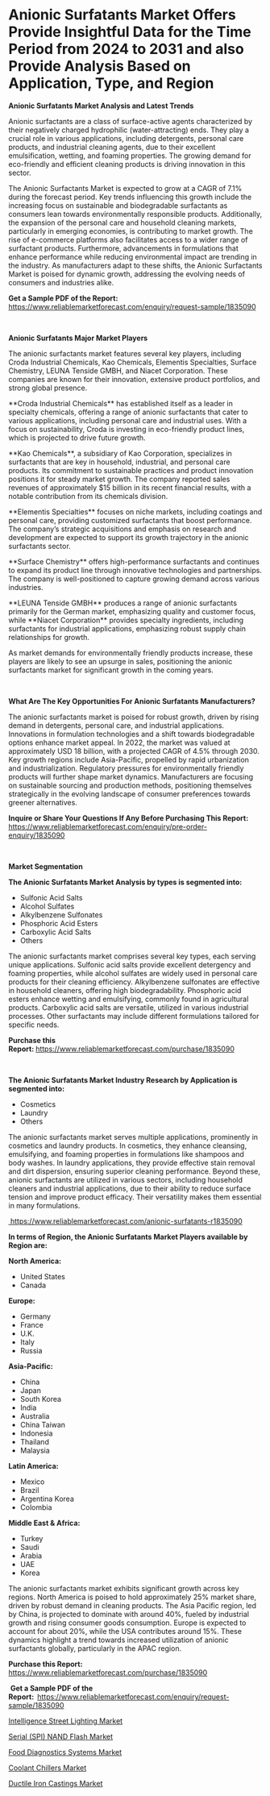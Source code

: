 <p><h1>Anionic Surfatants Market Offers Provide Insightful Data for the Time Period from 2024 to 2031 and also Provide Analysis Based on Application, Type, and Region</h1></p><p><strong>Anionic Surfatants Market Analysis and Latest Trends</strong></p>
<p><p>Anionic surfactants are a class of surface-active agents characterized by their negatively charged hydrophilic (water-attracting) ends. They play a crucial role in various applications, including detergents, personal care products, and industrial cleaning agents, due to their excellent emulsification, wetting, and foaming properties. The growing demand for eco-friendly and efficient cleaning products is driving innovation in this sector.</p><p>The Anionic Surfactants Market is expected to grow at a CAGR of 7.1% during the forecast period. Key trends influencing this growth include the increasing focus on sustainable and biodegradable surfactants as consumers lean towards environmentally responsible products. Additionally, the expansion of the personal care and household cleaning markets, particularly in emerging economies, is contributing to market growth. The rise of e-commerce platforms also facilitates access to a wider range of surfactant products. Furthermore, advancements in formulations that enhance performance while reducing environmental impact are trending in the industry. As manufacturers adapt to these shifts, the Anionic Surfactants Market is poised for dynamic growth, addressing the evolving needs of consumers and industries alike.</p></p>
<p><strong>Get a Sample PDF of the Report:&nbsp;</strong> <a href="https://www.reliablemarketforecast.com/enquiry/request-sample/1835090?utm_campaign=1110&utm_medium=2&utm_source=Github&utm_content=ia&utm_term=19102024&utm_id=anionic-surfatants">https://www.reliablemarketforecast.com/enquiry/request-sample/1835090</a></p>
<p>&nbsp;</p>
<p><strong>Anionic Surfatants Major Market Players</strong></p>
<p><p>The anionic surfactants market features several key players, including Croda Industrial Chemicals, Kao Chemicals, Elementis Specialties, Surface Chemistry, LEUNA Tenside GMBH, and Niacet Corporation. These companies are known for their innovation, extensive product portfolios, and strong global presence.</p><p>**Croda Industrial Chemicals** has established itself as a leader in specialty chemicals, offering a range of anionic surfactants that cater to various applications, including personal care and industrial uses. With a focus on sustainability, Croda is investing in eco-friendly product lines, which is projected to drive future growth.</p><p>**Kao Chemicals**, a subsidiary of Kao Corporation, specializes in surfactants that are key in household, industrial, and personal care products. Its commitment to sustainable practices and product innovation positions it for steady market growth. The company reported sales revenues of approximately $15 billion in its recent financial results, with a notable contribution from its chemicals division.</p><p>**Elementis Specialties** focuses on niche markets, including coatings and personal care, providing customized surfactants that boost performance. The company’s strategic acquisitions and emphasis on research and development are expected to support its growth trajectory in the anionic surfactants sector.</p><p>**Surface Chemistry** offers high-performance surfactants and continues to expand its product line through innovative technologies and partnerships. The company is well-positioned to capture growing demand across various industries.</p><p>**LEUNA Tenside GMBH** produces a range of anionic surfactants primarily for the German market, emphasizing quality and customer focus, while **Niacet Corporation** provides specialty ingredients, including surfactants for industrial applications, emphasizing robust supply chain relationships for growth.</p><p>As market demands for environmentally friendly products increase, these players are likely to see an upsurge in sales, positioning the anionic surfactants market for significant growth in the coming years.</p></p>
<p>&nbsp;</p>
<p><strong>What Are The Key Opportunities For Anionic Surfatants Manufacturers?</strong></p>
<p><p>The anionic surfactants market is poised for robust growth, driven by rising demand in detergents, personal care, and industrial applications. Innovations in formulation technologies and a shift towards biodegradable options enhance market appeal. In 2022, the market was valued at approximately USD 18 billion, with a projected CAGR of 4.5% through 2030. Key growth regions include Asia-Pacific, propelled by rapid urbanization and industrialization. Regulatory pressures for environmentally friendly products will further shape market dynamics. Manufacturers are focusing on sustainable sourcing and production methods, positioning themselves strategically in the evolving landscape of consumer preferences towards greener alternatives.</p></p>
<p><strong>Inquire or Share Your Questions If Any Before Purchasing This Report:</strong> <a href="https://www.reliablemarketforecast.com/enquiry/pre-order-enquiry/1835090?utm_campaign=1110&utm_medium=2&utm_source=Github&utm_content=ia&utm_term=19102024&utm_id=anionic-surfatants">https://www.reliablemarketforecast.com/enquiry/pre-order-enquiry/1835090</a></p>
<p>&nbsp;</p>
<p><strong>Market Segmentation</strong></p>
<p><strong>The Anionic Surfatants Market Analysis by types is segmented into:</strong></p>
<p><ul><li>Sulfonic Acid Salts</li><li>Alcohol Sulfates</li><li>Alkylbenzene Sulfonates</li><li>Phosphoric Acid Esters</li><li>Carboxylic Acid Salts</li><li>Others</li></ul></p>
<p><p>The anionic surfactants market comprises several key types, each serving unique applications. Sulfonic acid salts provide excellent detergency and foaming properties, while alcohol sulfates are widely used in personal care products for their cleaning efficiency. Alkylbenzene sulfonates are effective in household cleaners, offering high biodegradability. Phosphoric acid esters enhance wetting and emulsifying, commonly found in agricultural products. Carboxylic acid salts are versatile, utilized in various industrial processes. Other surfactants may include different formulations tailored for specific needs.</p></p>
<p><strong>Purchase this Report:&nbsp;</strong><a href="https://www.reliablemarketforecast.com/purchase/1835090?utm_campaign=1110&utm_medium=2&utm_source=Github&utm_content=ia&utm_term=19102024&utm_id=anionic-surfatants">https://www.reliablemarketforecast.com/purchase/1835090</a></p>
<p>&nbsp;</p>
<p><strong>The Anionic Surfatants Market Industry Research by Application is segmented into:</strong></p>
<p><ul><li>Cosmetics</li><li>Laundry</li><li>Others</li></ul></p>
<p><p>The anionic surfactants market serves multiple applications, prominently in cosmetics and laundry products. In cosmetics, they enhance cleansing, emulsifying, and foaming properties in formulations like shampoos and body washes. In laundry applications, they provide effective stain removal and dirt dispersion, ensuring superior cleaning performance. Beyond these, anionic surfactants are utilized in various sectors, including household cleaners and industrial applications, due to their ability to reduce surface tension and improve product efficacy. Their versatility makes them essential in many formulations.</p></p>
<p><a href="https://www.reliablemarketforecast.com/anionic-surfatants-r1835090?utm_campaign=1110&utm_medium=2&utm_source=Github&utm_content=ia&utm_term=19102024&utm_id=anionic-surfatants">&nbsp;https://www.reliablemarketforecast.com/anionic-surfatants-r1835090</a></p>
<p><strong>In terms of Region, the Anionic Surfatants Market Players available by Region are:</strong></p>
<p>
    <p> <strong> North America: </strong>
        <ul>
            <li>United States</li>
            <li>Canada</li>
        </ul>
        </p> 
    <p> <strong> Europe: </strong>
        <ul>
            <li>Germany</li>
            <li>France</li>
            <li>U.K.</li>
            <li>Italy</li>
            <li>Russia</li>
        </ul>
        </p> 
    <p> <strong> Asia-Pacific: </strong>
        <ul>
            <li>China</li>
            <li>Japan</li>
            <li>South Korea</li>
            <li>India</li>
            <li>Australia</li>
            <li>China Taiwan</li>
            <li>Indonesia</li>
            <li>Thailand</li>
            <li>Malaysia</li>
        </ul>
        </p> 
    <p> <strong> Latin America: </strong>
        <ul>
            <li>Mexico</li>
            <li>Brazil</li>
            <li>Argentina Korea</li>
            <li>Colombia</li>
        </ul>
        </p> 
    <p> <strong> Middle East & Africa: </strong>
        <ul>
            <li>Turkey</li>
            <li>Saudi</li>
            <li>Arabia</li>
            <li>UAE</li>
            <li>Korea</li>
        </ul>
    </p>
    </p>
<p><p>The anionic surfactants market exhibits significant growth across key regions. North America is poised to hold approximately 25% market share, driven by robust demand in cleaning products. The Asia Pacific region, led by China, is projected to dominate with around 40%, fueled by industrial growth and rising consumer goods consumption. Europe is expected to account for about 20%, while the USA contributes around 15%. These dynamics highlight a trend towards increased utilization of anionic surfactants globally, particularly in the APAC region.</p></p>
<p><strong>Purchase this Report: </strong><a href="https://www.reliablemarketforecast.com/purchase/1835090?utm_campaign=1110&utm_medium=2&utm_source=Github&utm_content=ia&utm_term=19102024&utm_id=anionic-surfatants">https://www.reliablemarketforecast.com/purchase/1835090</a></p>
<p>&nbsp;<strong>Get a Sample PDF of the Report:&nbsp;&nbsp;</strong><a href="https://www.reliablemarketforecast.com/enquiry/request-sample/1835090?utm_campaign=1110&utm_medium=2&utm_source=Github&utm_content=ia&utm_term=19102024&utm_id=anionic-surfatants">https://www.reliablemarketforecast.com/enquiry/request-sample/1835090</a></p>
<p><strong></strong></p>
<p><p><a href="https://github.com/sandygraoj2/Market-Research-Report-List-1/blob/main/intelligence-street-lighting-market.md?utm_campaign=1110&utm_medium=2&utm_source=Github&utm_content=ia&utm_term=19102024&utm_id=anionic-surfatants">Intelligence Street Lighting Market</a></p><p><a href="https://github.com/janelbaub6/Market-Research-Report-List-1/blob/main/serial-spi-nand-flash-market.md?utm_campaign=1110&utm_medium=2&utm_source=Github&utm_content=ia&utm_term=19102024&utm_id=anionic-surfatants">Serial (SPI) NAND Flash Market</a></p><p><a href="https://www.linkedin.com/pulse/in-depth-food-diagnostics-systems-market-review-size-share-jbstc?utm_campaign=1110&utm_medium=2&utm_source=Github&utm_content=ia&utm_term=19102024&utm_id=anionic-surfatants">Food Diagnostics Systems Market</a></p><p><a href="https://issuu.com/reportprime-2/docs/coolant-chillers-market-size-2030.p_26a5c906531fa4?utm_campaign=1110&utm_medium=2&utm_source=Github&utm_content=ia&utm_term=19102024&utm_id=anionic-surfatants">Coolant Chillers Market</a></p><p><a href="https://medium.com/@lmorisekv5e/emerging-trends-in-the-ductile-iron-castings-market-detailed-overview-of-applications-pressure-f5520fcfc5ed?utm_campaign=1110&utm_medium=2&utm_source=Github&utm_content=ia&utm_term=19102024&utm_id=anionic-surfatants">Ductile Iron Castings Market</a></p></p>
